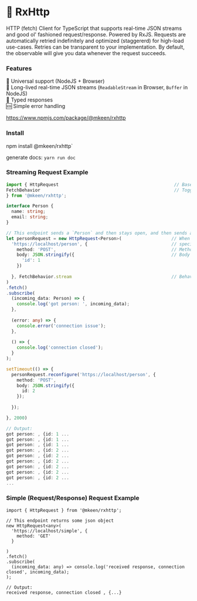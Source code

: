 # 👋 RxHttp
HTTP (fetch) Client for TypeScript that supports real-time JSON streams and good ol' fashioned request/response. Powered by RxJS. Requests are automatically retried indefinitely and optimized (staggererd) for high-load use-cases. Retries can be transparent to your implementation. By default, the observable will give you data whenever the request succeeds.

### Features
📀 Universal support (NodeJS + Browser)  
🌊 Long-lived real-time JSON streams (`ReadableStream` in Browser, `Buffer` in NodeJS)  
💪 Typed responses  
🆘 Simple error handling

https://www.npmjs.com/package/@mkeen/rxhttp  

### Install
npm install @mkeen/rxhttp`

generate docs: `yarn run doc`

### Streaming Request Example

```typescript
import { HttpRequest                                            // Base class you'll interact with
FetchBehavior                                                   // Toggle simple (req/response) vs stream
} from '@mkeen/rxhttp';               

interface Person {
  name: string;
  email: string;
}

// This endpoint sends a `Person` and then stays open, and then sends a new `Person` every second.
let personRequest = new HttpRequest<Person>(                   // When you initialize the class, you can
  'https://localhost/person', {                                // specify a type for replies and stream frames
    method: 'POST',                                            // Method Default: 'GET'
    body: JSON.stringify({                                     // Body Default: `undefined`, not required
      'id': 1
    })
    
  }, FetchBehavior.stream                                      // Behavior Default: simple
)
.fetch()
.subscribe(
  (incoming_data: Person) => {
    console.log('got person: ', incoming_data);
  },
  
  (error: any) => {
    console.error('connection issue');
  },
  
  () => {
    console.log('connection closed');
  }
);

setTimeout(() => {
  personRequest.reconfigure('https://localhost/person', {
    method: 'POST',
    body: JSON.stringify({
      id: 2
    });
  
  });

}, 2000)

// Output:
got person: , {id: 1 ...
got person: , {id: 1 ...
got person: , {id: 1 ...
got person: , {id: 2 ...
got person: , {id: 2 ...
got person: , {id: 2 ...
got person: , {id: 2 ...
got person: , {id: 2 ...
got person: , {id: 2 ...
...
```
  
### Simple (Request/Response) Request Example
```
import { HttpRequest } from '@mkeen/rxhttp';

// This endpoint returns some json object
new HttpRequest<any>(
  'https://localhost/simple', {
    method: 'GET'
  }
  
)
.fetch()
.subscribe(
  (incoming_data: any) => console.log('received response, connection closed', incoming_data);
);

// Output:
received response, connection closed , {...}
```
